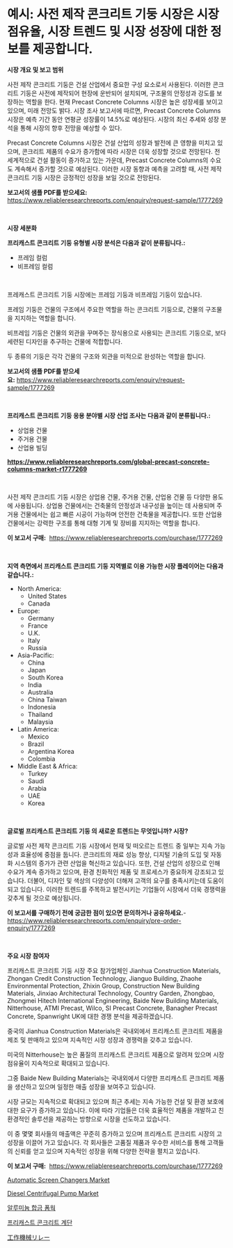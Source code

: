<p><h1>예시:  사전 제작 콘크리트 기둥 시장은 시장 점유율, 시장 트렌드 및 시장 성장에 대한 정보를 제공합니다.</h1></p><p><strong>시장 개요 및 보고 범위</strong></p>
<p><p>사전 제작 콘크리트 기둥은 건설 산업에서 중요한 구성 요소로서 사용된다. 이러한 콘크리트 기둥은 사전에 제작되어 현장에 운반되어 설치되며, 구조물의 안정성과 강도를 보장하는 역할을 한다. 현재 Precast Concrete Columns 시장은 높은 성장세를 보이고 있으며, 미래 전망도 밝다. 시장 조사 보고서에 따르면, Precast Concrete Columns 시장은 예측 기간 동안 연평균 성장률이 14.5%로 예상된다. 시장의 최신 추세와 성장 분석을 통해 시장의 향후 전망을 예상할 수 있다.</p><p>Precast Concrete Columns 시장은 건설 산업의 성장과 발전에 큰 영향을 미치고 있으며, 콘크리트 제품의 수요가 증가함에 따라 시장은 더욱 성장할 것으로 전망된다. 전 세계적으로 건설 활동이 증가하고 있는 가운데, Precast Concrete Columns의 수요도 계속해서 증가할 것으로 예상된다. 이러한 시장 동향과 예측을 고려할 때, 사전 제작 콘크리트 기둥 시장은 긍정적인 성장을 보일 것으로 전망된다.</p></p>
<p><strong>보고서의 샘플 PDF를 받으세요:</strong> <a href="https://www.reliableresearchreports.com/enquiry/request-sample/1777269">https://www.reliableresearchreports.com/enquiry/request-sample/1777269</a></p>
<p>&nbsp;</p>
<p><strong>시장 세분화</strong></p>
<p><strong>프리캐스트 콘크리트 기둥 유형별 시장 분석은 다음과 같이 분류됩니다.:</strong></p>
<p><ul><li>프레임 컬럼</li><li>비프레임 컬럼</li></ul></p>
<p>&nbsp;</p>
<p><p>프레캐스트 콘크리트 기둥 시장에는 프레임 기둥과 비프레임 기둥이 있습니다. </p><p>프레임 기둥은 건물의 구조에서 주요한 역할을 하는 콘크리트 기둥으로, 건물의 구조물을 지지하는 역할을 합니다. </p><p>비프레임 기둥은 건물의 외관을 꾸며주는 장식용으로 사용되는 콘크리트 기둥으로, 보다 세련된 디자인을 추구하는 건물에 적합합니다. </p><p>두 종류의 기둥은 각각 건물의 구조와 외관을 미적으로 완성하는 역할을 합니다.</p></p>
<p><strong>보고서의 샘플 PDF를 받으세요:</strong>&nbsp;<a href="https://www.reliableresearchreports.com/enquiry/request-sample/1777269">https://www.reliableresearchreports.com/enquiry/request-sample/1777269</a></p>
<p>&nbsp;</p>
<p><strong> 프리캐스트 콘크리트 기둥 응용 분야별 시장 산업 조사는 다음과 같이 분류됩니다.:</strong></p>
<p><ul><li>상업용 건물</li><li>주거용 건물</li><li>산업용 빌딩</li></ul></p>
<p><strong><a href="https://www.reliableresearchreports.com/global-precast-concrete-columns-market-r1777269">https://www.reliableresearchreports.com/global-precast-concrete-columns-market-r1777269</a></strong></p>
<p>&nbsp;</p>
<p><p>사전 제작 콘크리트 기둥 시장은 상업용 건물, 주거용 건물, 산업용 건물 등 다양한 용도에 사용됩니다. 상업용 건물에서는 건축물의 안정성과 내구성을 높이는 데 사용되며 주거용 건물에서는 쉽고 빠른 시공이 가능하며 안전한 건축물을 제공합니다. 또한 산업용 건물에서는 강력한 구조를 통해 대형 기계 및 장비를 지지하는 역할을 합니다.</p></p>
<p><strong>이 보고서 구매:</strong>&nbsp; <a href="https://www.reliableresearchreports.com/purchase/1777269">https://www.reliableresearchreports.com/purchase/1777269</a></p>
<p>&nbsp;</p>
<p><strong>지역 측면에서 프리캐스트 콘크리트 기둥 지역별로 이용 가능한 시장 플레이어는 다음과 같습니다.:</strong></p>
<p><ul>
    <li>
        North America:
        <ul>
            <li>United States</li>
            <li>Canada</li>
        </ul>
    </li>
    <li>
        Europe:
        <ul>
            <li>Germany</li>
            <li>France</li>
            <li>U.K.</li>
            <li>Italy</li>
            <li>Russia</li>
        </ul>
    </li>
    <li>
        Asia-Pacific:
        <ul>
            <li>China</li>
            <li>Japan</li>
            <li>South Korea</li>
            <li>India</li>
            <li>Australia</li>
            <li>China Taiwan</li>
            <li>Indonesia</li>
            <li>Thailand</li>
            <li>Malaysia</li>
        </ul>
    </li>
    <li>
        Latin America:
        <ul>
            <li>Mexico</li>
            <li>Brazil</li>
            <li>Argentina Korea</li>
            <li>Colombia</li>
        </ul>
    </li>
    <li>
        Middle East & Africa:
        <ul>
            <li>Turkey</li>
            <li>Saudi</li>
            <li>Arabia</li>
            <li>UAE</li>
            <li>Korea</li>
        </ul>
    </li>
    </ul></p>
<p>&nbsp;</p>
<p><strong>글로벌 프리캐스트 콘크리트 기둥 의 새로운 트렌드는 무엇입니까? 시장?</strong></p>
<p><p>글로벌 사전 제작 콘크리트 기둥 시장에서 현재 및 떠오르는 트렌드 중 일부는 지속 가능성과 효율성에 중점을 둡니다. 콘크리트의 재료 성능 향상, 디지털 기술의 도입 및 자동화 시스템의 증가가 관련 산업을 혁신하고 있습니다. 또한, 건설 산업의 성장으로 인해 수요가 계속 증가하고 있으며, 환경 친화적인 제품 및 프로세스가 중요하게 강조되고 있습니다. 더불어, 디자인 및 색상의 다양성이 더해져 고객의 요구를 충족시키는데 도움이 되고 있습니다. 이러한 트렌드를 주목하고 발전시키는 기업들이 시장에서 더욱 경쟁력을 갖추게 될 것으로 예상됩니다.</p></p>
<p><strong>이 보고서를 구매하기 전에 궁금한 점이 있으면 문의하거나 공유하세요.</strong>- <a href="https://www.reliableresearchreports.com/enquiry/pre-order-enquiry/1777269">https://www.reliableresearchreports.com/enquiry/pre-order-enquiry/1777269</a></p>
<p>&nbsp;</p>
<p><strong>주요 시장 참여자</strong></p>
<p><p>프리캐스트 콘크리트 기둥 시장 주요 참가업체인 Jianhua Construction Materials, Zhongan Credit Construction Technology, Jianguo Building, Zhaohe Environmental Protection, Zhixin Group, Construction New Building Materials, Jinxiao Architectural Technology, Country Garden, Zhongbao, Zhongmei Hitech International Engineering, Baide New Building Materials, Nitterhouse, ATMI Precast, Wilco, SI Precast Concrete, Banagher Precast Concrete, Spanwright UK에 대한 경쟁 분석을 제공하겠습니다.</p><p>중국의 Jianhua Construction Materials은 국내외에서 프리캐스트 콘크리트 제품을 제조 및 판매하고 있으며 지속적인 시장 성장과 경쟁력을 갖추고 있습니다.</p><p>미국의 Nitterhouse는 높은 품질의 프리캐스트 콘크리트 제품으로 알려져 있으며 시장 점유율이 지속적으로 확대되고 있습니다.</p><p>그중 Baide New Building Materials는 국내외에서 다양한 프리캐스트 콘크리트 제품을 생산하고 있으며 일정한 매출 성장을 보여주고 있습니다.</p><p>시장 규모는 지속적으로 확대되고 있으며 최근 추세는 지속 가능한 건설 및 환경 보호에 대한 요구가 증가하고 있습니다. 이에 따라 기업들은 더욱 효율적인 제품을 개발하고 친환경적인 솔루션을 제공하는 방향으로 시장을 선도하고 있습니다.</p><p>이 중 몇몇 회사들의 매출액은 꾸준히 증가하고 있으며 프리캐스트 콘크리트 시장의 고성장을 이끌어 가고 있습니다. 각 회사들은 고품질 제품과 우수한 서비스를 통해 고객들의 신뢰를 얻고 있으며 지속적인 성장을 위해 다양한 전략을 펼치고 있습니다.</p></p>
<p><strong>이 보고서 구매:</strong>&nbsp;&nbsp;<a href="https://www.reliableresearchreports.com/purchase/1777269">https://www.reliableresearchreports.com/purchase/1777269</a></p>
<p><p><a href="https://github.com/lylyparadise/Market-Research-Report-List-2/blob/main/automatic-screen-changers-market.md">Automatic Screen Changers Market</a></p><p><a href="https://github.com/johnbach50/Market-Research-Report-List-2/blob/main/diesel-centrifugal-pump-market.md">Diesel Centrifugal Pump Market</a></p><p><a href="https://github.com/vsap75a286l/Market-Research-Report-List-1/blob/main/968289726047.md">알루미늄 합금 폼웍</a></p><p><a href="https://github.com/idcefvhkdut6/Market-Research-Report-List-1/blob/main/469259426046.md">프리캐스트 콘크리트 계단</a></p><p><a href="https://github.com/joaejkdzgyljvo6/Market-Research-Report-List-1/blob/main/552639528539.md">工作機械リレー</a></p></p>